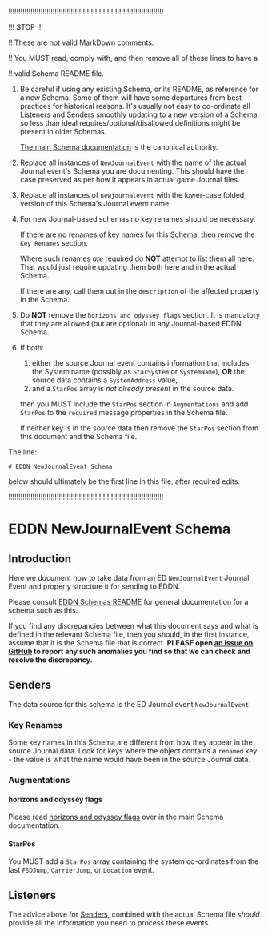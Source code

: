 !!!!!!!!!!!!!!!!!!!!!!!!!!!!!!!!!!!!!!!!!!!!!!!!!!!!!!!!!!!!!!!!!!!!!!!!!!!!!

!!! STOP !!!

!! These are not valid MarkDown comments.

!! You MUST read, comply with, and then remove all of these lines to have a

!! valid Schema README file.

1. Be careful if using any existing Schema, or its README, as reference for a
   new Schema.  Some of them will have some departures from best practices for
   historical reasons.  It's usually not easy to co-ordinate all Listeners and
   Senders smoothly updating to a new version of a Schema, so less than ideal
   requires/optional/disallowed definitions might be present in older Schemas.

   [The main Schema documentation](../README-EDDN-schemas.md) is the canonical
   authority.
2. Replace all instances of `NewJournalEvent` with the name of the actual
   Journal event's Schema you are documenting.  This should have the case
   preserved as per how it appears in actual game Journal files.
3. Replace all instances of `newjournalevent` with the lower-case folded
   version of this Schema's Journal event name.
4. For new Journal-based schemas no key renames should be necessary.

   If there are no renames of key names for this Schema, then remove the
   `Key Renames` section.

   Where such renames *are* required do **NOT** attempt to list them all here.
   That would just require updating them both here and in the actual Schema.

   If there are any, call them out in the `description` of the affected
   property in the Schema.

7. Do **NOT** remove the `horizons and odyssey flags` section.  It is
   mandatory that they are allowed (but are optional) in any Journal-based
   EDDN Schema.

8. If both:
   1. either the source Journal event contains information that includes the
      System name (possibly as `StarSystem` or `SystemName`), **OR** the source
      data contains a `SystemAddress` value,
   2. and a `StarPos` array is *not already present* in the source data.
   
   then you MUST include the `StarPos` section in `Augmentations` and add
   `StarPos` to the `required` message properties in the Schema file.

   If neither key is in the source data then remove the `StarPos` section from
   this document and the Schema file.

The line:

    # EDDN NewJournalEvent Schema

below should ultimately be the first line in this file, after required edits.

!!!!!!!!!!!!!!!!!!!!!!!!!!!!!!!!!!!!!!!!!!!!!!!!!!!!!!!!!!!!!!!!!!!!!!!!!!!!!

# EDDN NewJournalEvent Schema

## Introduction
Here we document how to take data from an ED `NewJournalEvent` Journal 
Event and properly structure it for sending to EDDN.

Please consult [EDDN Schemas README](./README-EDDN-schemas.md) for general
documentation for a schema such as this.

If you find any discrepancies between what this document says and what is
defined in the relevant Schema file, then you should, in the first instance,
assume that it is the Schema file that is correct.
**PLEASE open
[an issue on GitHub](https://github.com/EDCD/EDDN/issues/new/choose)
to report any such anomalies you find so that we can check and resolve the
discrepancy.**

## Senders
The data source for this schema is the ED Journal event `NewJournalEvent`.

### Key Renames
Some key names in this Schema are different from how they appear in the source
Journal data.  Look for keys where the object contains a `renamed` key - the
value is what the name would have been in the source Journal data.

### Augmentations
#### horizons and odyssey flags
Please read [horizons and odyssey flags](../README-EDDN-schemas.md#horizons-and-odyssey-flags)
over in the main Schema documentation.

#### StarPos
You MUST add a `StarPos` array containing the system co-ordinates from the 
last `FSDJump`, `CarrierJump`, or `Location` event.

## Listeners
The advice above for [Senders](#senders), combined with the actual Schema file
*should* provide all the information you need to process these events.
